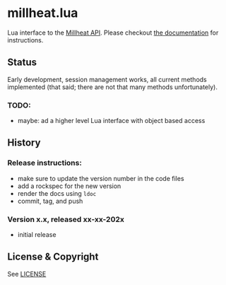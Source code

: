 # millheat.lua
Lua interface to the [Millheat API](https://api.millheat.com/share/apidocument).
Please checkout [the documentation](https://tieske.github.io/millheat.lua/) for
instructions.

## Status

Early development, session management works, all current methods implemented
(that said; there are not that many methods unfortunately).


### TODO:

- maybe: ad a higher level Lua interface with object based access

## History

### Release instructions:

* make sure to update the version number in the code files
* add a rockspec for the new version
* render the docs using `ldoc`
* commit, tag, and push

### Version x.x, released xx-xx-202x

* initial release

## License & Copyright

See [LICENSE](https://github.com/Tieske/millheat.lua/blob/master/LICENSE)

